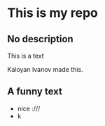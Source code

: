 # This is my repo
## No description

This is a text

Kaloyan Ivanov made this. 

## A funny text
 - nice :///
 - k
